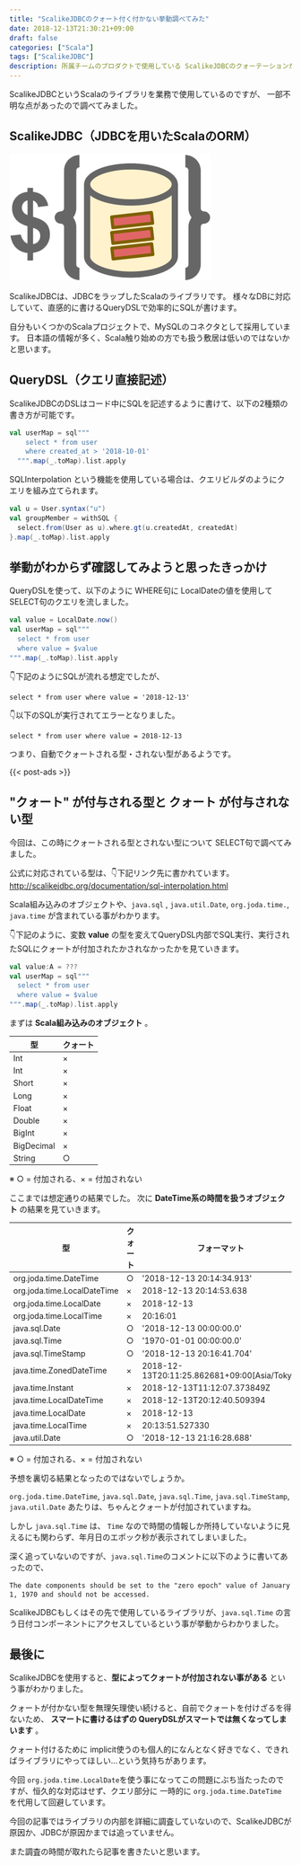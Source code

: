 ```yaml
---
title: "ScalikeJDBCのクォート付く付かない挙動調べてみた"
date: 2018-12-13T21:30:21+09:00
draft: false
categories: ["Scala"]
tags: ["ScalikeJDBC"]
description: 所属チームのプロダクトで使用している ScalikeJDBCのクォーテーションが付く付かないの挙動が気になったので調べてみた。
---
```


ScalikeJDBCというScalaのライブラリを業務で使用しているのですが、
一部不明な点があったので調べてみました。

## ScalikeJDBC（JDBCを用いたScalaのORM）

![ScalikeJDBC_ロゴ](/images/scalikejdbc-logo.png)

ScalikeJDBCは、JDBCをラップしたScalaのライブラリです。
様々なDBに対応していて、直感的に書けるQueryDSLで効率的にSQLが書けます。

自分もいくつかのScalaプロジェクトで、MySQLのコネクタとして採用しています。
日本語の情報が多く、Scala触り始めの方でも扱う敷居は低いのではないかと思います。

## QueryDSL（クエリ直接記述）

ScalikeJDBCのDSLはコード中にSQLを記述するように書けて、以下の2種類の書き方が可能です。

```example.scala
val userMap = sql"""
    select * from user
    where created_at > '2018-10-01'
  """.map(_.toMap).list.apply
```

SQLInterpolation という機能を使用している場合は、クエリビルダのようにクエリを組み立てられます。

```example.scala
val u = User.syntax("u")
val groupMember = withSQL {
  select.from(User as u).where.gt(u.createdAt, createdAt)
}.map(_.toMap).list.apply
```

## 挙動がわからず確認してみようと思ったきっかけ

QueryDSLを使って、以下のように WHERE句に LocalDateの値を使用してSELECT句のクエリを流しました。

```example.scala
val value = LocalDate.now()
val userMap = sql"""
  select * from user
  where value = $value
""".map(_.toMap).list.apply
```

👇下記のようにSQLが流れる想定でしたが、

```
select * from user where value = '2018-12-13'
```

👇以下のSQLが実行されてエラーとなりました。

```
select * from user where value = 2018-12-13
```

つまり、自動でクォートされる型・されない型があるようです。

{{< post-ads >}}

## "クォート" が付与される型と クォート が付与されない型

今回は、この時にクォートされる型とされない型について SELECT句で調べてみました。

公式に対応されている型は、👇下記リンク先に書かれています。
http://scalikejdbc.org/documentation/sql-interpolation.html

Scala組み込みのオブジェクトや、`java.sql` , `java.util.Date`, `org.joda.time.`, `java.time` が含まれている事がわかります。

👇下記のように、変数 **value** の型を変えてQueryDSL内部でSQL実行、実行されたSQLにクォートが付加されたかされなかったかを見ていきます。

```example.scala
val value:A = ???
val userMap = sql"""
  select * from user
  where value = $value
""".map(_.toMap).list.apply
```

まずは  **Scala組み込みのオブジェクト** 。

| 型 | クォート |
|---|---|
| Int | × |
| Int | × |
| Short | × |
| Long | × |
| Float | × |
| Double | × |
| BigInt | × |
| BigDecimal | × |
| String | ○ |

※ ○ = 付加される、× = 付加されない

ここまでは想定通りの結果でした。
次に **DateTime系の時間を扱うオブジェクト** の結果を見ていきます。

| 型 | クォート | フォーマット |
|---|---|---|
| org.joda.time.DateTime | ○ | '2018-12-13 20:14:34.913' |
| org.joda.time.LocalDateTime | × | 2018-12-13 20:14:53.638 |
| org.joda.time.LocalDate | × | 2018-12-13 |
| org.joda.time.LocalTime | × | 20:16:01 |
| java.sql.Date | ○ | '2018-12-13 00:00:00.0' |
| java.sql.Time | ○ | '1970-01-01 00:00:00.0' |
| java.sql.TimeStamp | ○ | '2018-12-13 20:16:41.704' |
| java.time.ZonedDateTime | × | 2018-12-13T20:11:25.862681+09:00[Asia/Tokyo] |
| java.time.Instant | × | 2018-12-13T11:12:07.373849Z |
| java.time.LocalDateTime | × | 2018-12-13T20:12:40.509394 |
| java.time.LocalDate | × | 2018-12-13 |
| java.time.LocalTime | × | 20:13:51.527330 |
| java.util.Date | ○ | '2018-12-13 21:16:28.688' |

※ ○ = 付加される、× = 付加されない

予想を裏切る結果となったのではないでしょうか。

`org.joda.time.DateTime`, `java.sql.Date`, `java.sql.Time`, `java.sql.TimeStamp`, `java.util.Date` あたりは、ちゃんとクォートが付加されていますね。

しかし `java.sql.Time` は、 `Time` なので時間の情報しか所持していないように見えるにも関わらず、年月日のエポック秒が表示されてしまいました。

深く追っていないのですが、`java.sql.Time`のコメントに以下のように書いてあったので、

```
The date components should be set to the "zero epoch" value of January 1, 1970 and should not be accessed.
```

ScalikeJDBCもしくはその先で使用しているライブラリが、`java.sql.Time` の言う日付コンポーネントにアクセスしているという事が挙動からわかりました。

## 最後に

ScalikeJDBCを使用すると、**型によってクォートが付加されない事がある** という事がわかりました。

クォートが付かない型を無理矢理使い続けると、自前でクォートを付けざるを得ないため、 **スマートに書けるはずの QueryDSLがスマートでは無くなってしまいます** 。

クォート付けるために implicit使うのも個人的になんとなく好きでなく、できればライブラリにやってほしい…という気持ちがあります。

今回 `org.joda.time.LocalDate`を使う事になってこの問題にぶち当たったのですが、恒久的な対応はせず、クエリ部分に 一時的に `org.joda.time.DateTime` を代用して回避しています。

今回の記事ではライブラリの内部を詳細に調査していないので、ScalikeJDBCが原因か、JDBCが原因かまでは追っていません。

また調査の時間が取れたら記事を書きたいと思います。
